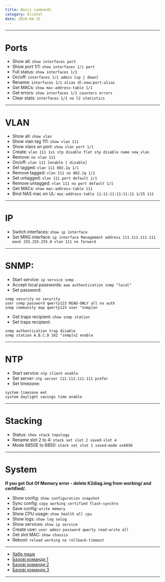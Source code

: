 ```yaml
---
title: Basic commands
category: Alcatel
date: 2019-04-15
---
```


-----

# Ports

* Show all:      `show interfaces port`
* Show port 1/1: `show interfaces 1/1 port`
* Full status:   `show interfaces 1/1`
* On/off:        `interfaces 1/1 admin [up | down]`
* Rename:        `interfaces 1/1 alias dl:new:port:alias`
* Get MACs:      `show mac-address-table 1/1`
* Get errors:    `show interfaces 1/1 counters errors `
* Clear stats:   `interfaces 1/1 no l2 statistics`

-----

# VLAN

* Show all:           `show vlan`
* Show vlan tag 111:  `show vlan 111`
* Show vlans on port: `show vlan port 1/1`
* Create:             `vlan 111 1x1 stp disable flat stp disable name new_vlan`
* Remove:             `no vlan 111`
* On/off:             `vlan 111 [enable | disable]`
* Set tagged:         `vlan 111 802.1q 1/1`
* Remove tagged:      `vlan 111 no 802.1q 1/1`
* Set untagged:       `vlan 111 port default 1/1`
* Remove untagged:    `vlan 111 no port default 1/1`
* Get MACs:           `show mac-address-table 111`
* Bind NAS mac on UL: `mac-address-table 11:11:11:11:11:11 1/25 111 `

-----

# IP
* Switch interfaces: `show ip interface`
* Set MNG interface: `ip interface Management address 111.111.111.111 mask 255.255.255.0 vlan 111 no forward`

-----

# SNMP:
* Start service:          `ip service snmp`
* Accept local passwords: `aaa authentication snmp "local"`
* Set password:
```
snmp security no security
user snmp password qwerty123 READ-ONLY all no auth
snmp community map qwerty123 user "snmp]on
```

* Get traps recipient: `show snmp station`
* Set traps recipient:
```
snmp authentication trap disable
snmp station A.B.C.D 162 "snmp]v2 enable
```

-----

# NTP

* Start service: `ntp client enable`
* Set server:    `ntp server 111.111.111.111 prefer `
* Set timezone:
```
system timezone eet
system daylight savings time enable
```

-----

# Stacking

* Status:             `show stack topology`
* Rename slot 2 to 4: `stack set slot 2 saved-slot 4`
* Mode 6850Е to 6850: `stack set slot 1 saved-mode os6850`

-----

# System

**If you get Out Of Memory error - delete K2diag.img from working/ and certified/.**

* Show config:    `show configuration snapshot `
* Sync config:    `copy working certified flash-synchro`
* Save config:    `write memory`
* Show CPU usage: `show health all cpu`
* Show logs:      `show log swlog`
* Show services:  `show ip service`
* Create user:    `user admin password qwerty read-write all`
* Get slot MAC:   `show chassis`
* Reboot:         `reload working no rollback-timeout `

-----

* [Хабр пише](http://habrahabr.ru/sandbox/64738/)
* [Базові команди 1](http://it-notepad.ru/%D0%B1%D0%B0%D0%B7%D0%BE%D0%B2%D1%8B%D0%B5-%D0%BA%D0%BE%D0%BC%D0%B0%D0%BD%D0%B4%D1%8B-%D0%BF%D1%80%D0%B8-%D1%80%D0%B0%D0%B1%D0%BE%D1%82%D0%B5-%D1%81-alcatel.html)
* [Базові команди 2](http://www.latouche.info/admin/user_guides/omniswitch.html)
* [Базові команди 3](http://aboutnetworkblog.blogspot.com/2013/05/alcatel-omniswitch.html)

-----
